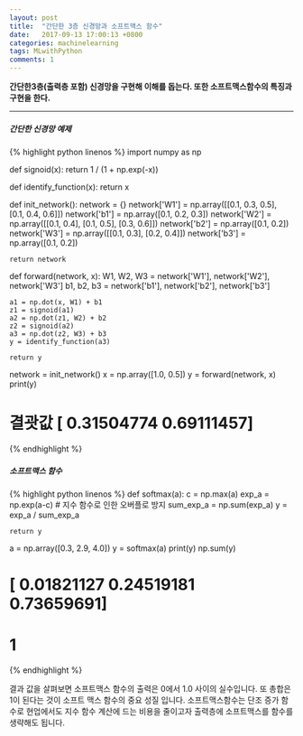 ```yaml
---
layout: post
title:  "간단한 3층 신경망과 소프트맥스 함수"
date:   2017-09-13 17:00:13 +0800
categories: machinelearning
tags: MLwithPython
comments: 1
---
```


**간단한3층(출력층 포함) 신경망을 구현해 이해를 돕는다. 또한 소프트맥스함수의 특징과 구현을 한다.**

---

##### 간단한 신경망 예제

{% highlight  python linenos  %}
import numpy as np

def signoid(x):
	return 1 / (1 + np.exp(-x))

def identify_function(x):
	return x

def init_network():
	network = {}
	network['W1'] = np.array([[0.1, 0.3, 0.5], [0.1, 0.4, 0.6]])
	network['b1'] = np.array([0.1, 0.2, 0.3])
	network['W2'] = np.array([[0.1, 0.4], [0.1, 0.5], [0.3, 0.6]])
	network['b2'] = np.array([0.1, 0.2])
	network['W3'] = np.array([[0.1, 0.3], [0.2, 0.4]])
	network['b3'] = np.array([0.1, 0.2])

	return network

def forward(network, x):
	W1, W2, W3 = network['W1'], network['W2'], network['W3']
	b1, b2, b3 = network['b1'], network['b2'], network['b3']

	a1 = np.dot(x, W1) + b1
	z1 = signoid(a1)
	a2 = np.dot(z1, W2) + b2
	z2 = signoid(a2)
	a3 = np.dot(z2, W3) + b3
	y = identify_function(a3)

	return y


network = init_network()
x = np.array([1.0, 0.5])
y = forward(network, x)
print(y)

# 결괏값 [ 0.31504774  0.69111457]

{% endhighlight %}


##### 소프트맥스 함수

{% highlight  python linenos  %}
def softmax(a):
	c = np.max(a)
	exp_a = np.exp(a-c) # 지수 함수로 인한 오버플로 방지
	sum_exp_a = np.sum(exp_a)
	y = exp_a / sum_exp_a

	return y

a = np.array([0.3, 2.9, 4.0])
y = softmax(a)
print(y)
np.sum(y)

# [ 0.01821127  0.24519181  0.73659691]
# 1

{% endhighlight %}

결과 값을 살펴보면 소프트맥스 함수의 출력은 0에서 1.0 사이의 실수입니다. 또 총합은 1이 된다는 것이 소프트 맥스 함수의 중요 성질 입니다. 소프트맥스함수는 단조 증가 함수로 현업에서도 지수 함수 계산에 드는 비용을 줄이고자 출력층에 소프트맥스를 함수를 생략해도 됩니다.



